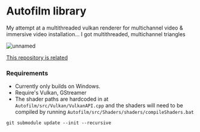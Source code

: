 # Autofilm library

My attempt at a multithreaded vulkan renderer for multichannel video & immersive video installation...
I got multithreaded, multichannel triangles

![unnamed](https://git.arts.ac.uk/23036879/VulkanVideoEditor/assets/851/ba80327b-aa6d-41ab-9307-1eb859121509)

[This repository is related](https://git.arts.ac.uk/23036879/Film-labeller)

### Requirements
- Currently only builds on Windows.
- Require's Vulkan, GStreamer
- The shader paths are hardcoded in at `Autofilm/src/Vulkan/VulkanAPI.cpp` and the shaders will need to be compiled by running `Autofilm/src/Shaders/shaders/compileShaders.bat`

```
git submodule update --init --recursive
```
